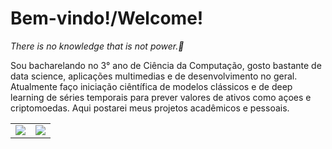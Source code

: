 # Bem-vindo!/Welcome!

*There is no knowledge that is not power.🐉*

Sou bacharelando no 3° ano de Ciência da Computação, gosto bastante de data science, aplicações multimedias e de desenvolvimento no geral.
Atualmente faço iniciação ciêntífica de modelos clássicos e de deep learning de séries temporais para prever valores de ativos como açoes e criptomoedas.
Aqui postarei meus projetos acadêmicos e pessoais.

<table>
    <tr>
       <!--  <td>
            <img src="https://github-profile-trophy.vercel.app/?username=gabz11&row=3&column=4&no-bg=true"/>
        </td>-->
        <td>
            <img src="https://github-readme-streak-stats.herokuapp.com/?user=gabz11"/>
        </td> 
          <td>
            <img src="https://github-readme-stats.vercel.app/api/top-langs/?username=gabz11&langs_count=10&layout=compact&hide=php,scss,css,html,batchfile,gherkin,freemarker,xslt,tsql,ruby"/>
        </td>
    </tr>

</table>
<!--
**gabz11/gabz11** is a ✨ _special_ ✨ repository because its `README.md` (this file) appears on your GitHub profile.

Here are some ideas to get you started:

- 🔭 I’m currently working on ...
- 🌱 I’m currently learning ...
- 👯 I’m looking to collaborate on ...
- 🤔 I’m looking for help with ...
- 💬 Ask me about ...
- 📫 How to reach me: ...
- 😄 Pronouns: ...
- ⚡ Fun fact: ...
-->
